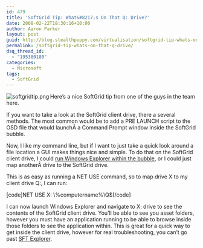 ```yaml
---
id: 479
title: 'SoftGrid Tip: What&#8217;s On That Q: Drive?'
date: 2008-02-22T18:30:16+10:00
author: Aaron Parker
layout: post
guid: http://blog.stealthpuppy.com/virtualisation/softgrid-tip-whats-on-that-q-drive
permalink: /softgrid-tip-whats-on-that-q-drive/
dsq_thread_id:
  - "195380180"
categories:
  - Microsoft
tags:
  - SoftGrid
---
```

<img align="left" src="http://stealthpuppy.com/wp-content/uploads/2008/02/softgridtip.png" alt="softgridtip.png" />Here&#8217;s a nice SoftGrid tip from one of the guys in the team here.

If you want to take a look at the SoftGrid client drive, there a several methods. The most common would be to add a PRE LAUNCH script to the OSD file that would launchÂ a Command Prompt window inside the SoftGrid bubble.

Now, I like my command line, but if I want to just take a quick look around a file location a GUI makes things nice and simple. To do that on the SoftGrid client drive, I could [run Windows Explorer within the bubble](http://stealthpuppy.com/virtualisation/softgrid-launch-windows-explorer-inside-the-bubble), or I could just map anotherÂ drive to the SoftGrid drive.

This is as easy as running a NET USE command, so to map drive X to my client drive Q:, I can run:

[code]NET USE X: \\%computername%\Q$[/code]

I can now launch Windows Explorer and navigate to X: drive to see the contents of the SoftGrid client drive. You&#8217;ll be able to see you asset folders, however you must have an application running to be able to browse inside those folders to see the application within. This is great for a quick way to get inside the client drive, however for real troubleshooting, you can&#8217;t go past [SFT Explorer](http://www.virtualapp.net/sft-explorer.html).